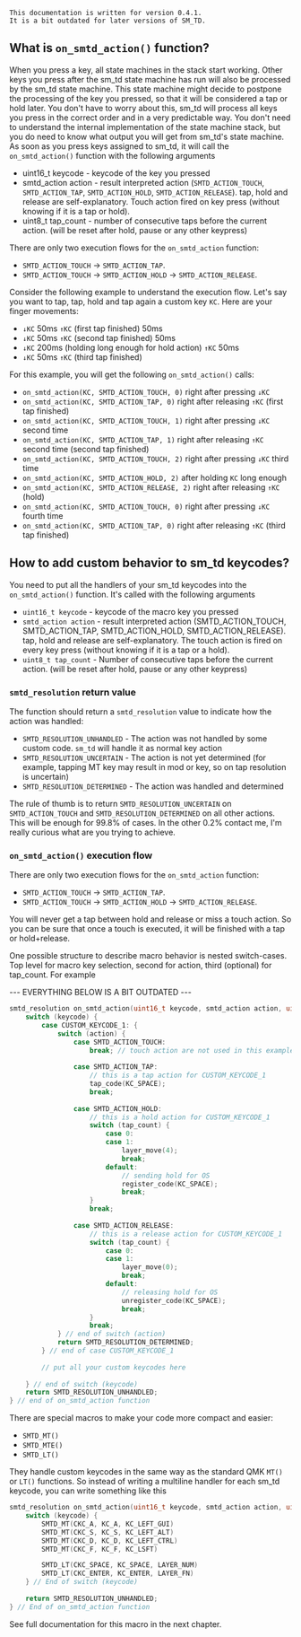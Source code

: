 ```
This documentation is written for version 0.4.1.
It is a bit outdated for later versions of SM_TD.
```


## What is `on_smtd_action()` function?

When you press a key, all state machines in the stack start working.
Other keys you press after the sm_td state machine has run will also be processed by the sm_td state machine.
This state machine might decide to postpone the processing of the key you pressed, so that it will be considered a tap or hold later.
You don't have to worry about this, sm_td will process all keys you press in the correct order and in a very predictable way.
You don't need to understand the internal implementation of the state machine stack, but you do need to know what output you will get from sm_td's state machine.
As soon as you press keys assigned to sm_td, it will call the `on_smtd_action()` function with the following arguments
- uint16_t keycode - keycode of the key you pressed
- smtd_action action - result interpreted action (`SMTD_ACTION_TOUCH`, `SMTD_ACTION_TAP`, `SMTD_ACTION_HOLD`, `SMTD_ACTION_RELEASE`). tap, hold and release are self-explanatory. Touch action fired on key press (without knowing if it is a tap or hold).
- uint8_t tap_count - number of consecutive taps before the current action. (will be reset after hold, pause or any other keypress)

There are only two execution flows for the `on_smtd_action` function:
- `SMTD_ACTION_TOUCH` → `SMTD_ACTION_TAP`.
- `SMTD_ACTION_TOUCH` → `SMTD_ACTION_HOLD` → `SMTD_ACTION_RELEASE`.

Consider the following example to understand the execution flow.
Let's say you want to tap, tap, hold and tap again a custom key `KC`. Here are your finger movements:

- `↓KC` 50ms `↑KC` (first tap finished) 50ms
- `↓KC` 50ms `↑KC` (second tap finished) 50ms
- `↓KC` 200ms (holding long enough for hold action) `↑KC` 50ms
- `↓KC` 50ms `↑KC` (third tap finished)

For this example, you will get the following `on_smtd_action()` calls:
- `on_smtd_action(KC, SMTD_ACTION_TOUCH, 0)` right after pressing `↓KC`
- `on_smtd_action(KC, SMTD_ACTION_TAP, 0)` right after releasing `↑KC` (first tap finished)
- `on_smtd_action(KC, SMTD_ACTION_TOUCH, 1)` right after pressing `↓KC` second time
- `on_smtd_action(KC, SMTD_ACTION_TAP, 1)` right after releasing `↑KC` second time (second tap finished)
- `on_smtd_action(KC, SMTD_ACTION_TOUCH, 2)` right after pressing `↓KC` third time
- `on_smtd_action(KC, SMTD_ACTION_HOLD, 2)` after holding `KC` long enough
- `on_smtd_action(KC, SMTD_ACTION_RELEASE, 2)` right after releasing `↑KC` (hold)
- `on_smtd_action(KC, SMTD_ACTION_TOUCH, 0)` right after pressing `↓KC` fourth time
- `on_smtd_action(KC, SMTD_ACTION_TAP, 0)` right after releasing `↑KC` (third tap finished)



## How to add custom behavior to sm_td keycodes?

You need to put all the handlers of your sm_td keycodes into the `on_smtd_action()` function. It's called with the following arguments
- `uint16_t keycode` - keycode of the macro key you pressed
- `smtd_action action` - result interpreted action (SMTD_ACTION_TOUCH, SMTD_ACTION_TAP, SMTD_ACTION_HOLD, SMTD_ACTION_RELEASE). tap, hold and release are self-explanatory. The touch action is fired on every key press (without knowing if it is a tap or a hold).
- `uint8_t tap_count` - Number of consecutive taps before the current action. (will be reset after hold, pause or any other keypress)

### `smtd_resolution` return value

The function should return a `smtd_resolution` value to indicate how the action was handled:
- `SMTD_RESOLUTION_UNHANDLED` - The action was not handled by some custom code. `sm_td` will handle it as normal key action
- `SMTD_RESOLUTION_UNCERTAIN` - The action is not yet determined (for example, tapping MT key may result in mod or key, so on tap resolution is uncertain)
- `SMTD_RESOLUTION_DETERMINED` - The action was handled and determined

The rule of thumb is to return `SMTD_RESOLUTION_UNCERTAIN` on `SMTD_ACTION_TOUCH` and `SMTD_RESOLUTION_DETERMINED` on all other actions.
This will be enough for 99.8% of cases. In the other 0.2% contact me, I'm really curious what are you trying to achieve.

### `on_smtd_action()` execution flow

There are only two execution flows for the `on_smtd_action` function:
- `SMTD_ACTION_TOUCH` → `SMTD_ACTION_TAP`.
- `SMTD_ACTION_TOUCH` → `SMTD_ACTION_HOLD` → `SMTD_ACTION_RELEASE`.

You will never get a tap between hold and release or miss a touch action. So you can be sure that once a touch is executed, it will be finished with a tap or hold+release.

One possible structure to describe macro behavior is nested switch-cases. Top level for macro key selection, second for action, third (optional) for tap_count. For example


--- EVERYTHING BELOW IS A BIT OUTDATED ---

```c
smtd_resolution on_smtd_action(uint16_t keycode, smtd_action action, uint8_t tap_count) {
    switch (keycode) {
        case CUSTOM_KEYCODE_1: {
            switch (action) {
                case SMTD_ACTION_TOUCH:
                    break; // touch action are not used in this example  
                    
                case SMTD_ACTION_TAP: 
                    // this is a tap action for CUSTOM_KEYCODE_1
                    tap_code(KC_SPACE);
                    break;
                    
                case SMTD_ACTION_HOLD:
                    // this is a hold action for CUSTOM_KEYCODE_1
                    switch (tap_count) {
                        case 0:
                        case 1:
                            layer_move(4);
                            break;
                        default:
                            // sending hold for OS
                            register_code(KC_SPACE); 
                            break;
                    }
                    break;
                    
                case SMTD_ACTION_RELEASE:
                    // this is a release action for CUSTOM_KEYCODE_1
                    switch (tap_count) {
                        case 0:
                        case 1:
                            layer_move(0);
                            break;
                        default:
                            // releasing hold for OS
                            unregister_code(KC_SPACE);
                            break;
                    }
                    break;
            } // end of switch (action)
            return SMTD_RESOLUTION_DETERMINED;
        } // end of case CUSTOM_KEYCODE_1
            
        // put all your custom keycodes here
        
    } // end of switch (keycode)
    return SMTD_RESOLUTION_UNHANDLED;
} // end of on_smtd_action function
```

There are special macros to make your code more compact and easier:
- `SMTD_MT()`
- `SMTD_MTE()`
- `SMTD_LT()`

They handle custom keycodes in the same way as the standard QMK `MT()` or `LT()` functions.
So instead of writing a multiline handler for each sm_td keycode, you can write something like this

```c
smtd_resolution on_smtd_action(uint16_t keycode, smtd_action action, uint8_t tap_count) {
    switch (keycode) {
        SMTD_MT(CKC_A, KC_A, KC_LEFT_GUI)
        SMTD_MT(CKC_S, KC_S, KC_LEFT_ALT)
        SMTD_MT(CKC_D, KC_D, KC_LEFT_CTRL)
        SMTD_MT(CKC_F, KC_F, KC_LSFT)

        SMTD_LT(CKC_SPACE, KC_SPACE, LAYER_NUM)
        SMTD_LT(CKC_ENTER, KC_ENTER, LAYER_FN)
    } // End of switch (keycode)
    
    return SMTD_RESOLUTION_UNHANDLED;
} // End of on_smtd_action function
```

See full documentation for this macro in the next chapter.
